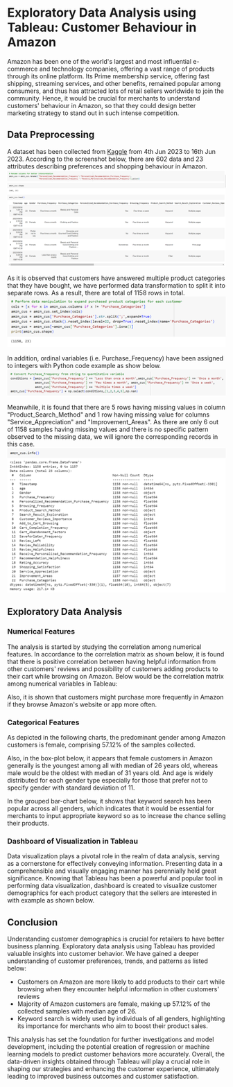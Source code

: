 # Exploratory Data Analysis using Tableau: Customer Behaviour in Amazon

Amazon has been one of the world's largest and most influential e-commerce and technology companies, offering a vast range of products through its online platform. Its Prime membership service, offering fast shipping, streaming services, and other benefits, remained popular among consumers, and thus has attracted lots of retail sellers worldwide to join the community. Hence, it would be crucial for merchants to understand customers' behaviour in Amazon, so that they could design better marketing strategy to stand out in such intense competition.

## Data Preprocessing

A dataset has been collected from <a href="https://www.kaggle.com/datasets/swathiunnikrishnan/amazon-consumer-behaviour-dataset">Kaggle</a> from 4th Jun 2023 to 16th Jun 2023. According to the screenshot below, there are 602 data and 23 attributes describing preferences and shopping behaviour in Amazon.
<img src="img/data_preprocess_1.png" loading="lazy" alt="" id="ember1411" class="ivm-view-attr__img--centered  reader-image-block__img evi-image lazy-image ember-view">

As it is observed that customers have answered multiple product categories that they have bought, we have performed data transformation to split it into separate rows. As a result, there are total of 1158 rows in total.
<img src="img/data_preprocess_2.png" loading="lazy" alt="" id="ember1411" class="ivm-view-attr__img--centered  reader-image-block__img evi-image lazy-image ember-view">

In addition, ordinal variables (i.e. Purchase_Frequency) have been assigned to integers with Python code example as show below.
<img src="img/data_preprocess_3.png" loading="lazy" alt="" id="ember1411" class="ivm-view-attr__img--centered  reader-image-block__img evi-image lazy-image ember-view">

Meanwhile, it is found that there are 5 rows having missing values in column "Product_Search_Method" and 1 row having missing value for columns "Service_Appreciation" and "Improvement_Areas". As there are only 6 out of 1158 samples having missing values and there is no specific pattern observed to the missing data, we will ignore the corresponding records in this case.
<img src="img/data_preprocess_4.png" loading="lazy" alt="" id="ember1411" class="ivm-view-attr__img--centered  reader-image-block__img evi-image lazy-image ember-view">

## Exploratory Data Analysis

### Numerical Features

The analysis is started by studying the correlation among numerical features. In accordance to the correlation matrix as shown below, it is found that there is positive correlation between having helpful information from other customers' reviews and possibility of customers adding products to their cart while browsing on Amazon. Below would be the correlation matrix among numerical variables in Tableau:
<img src="https://media.licdn.com/dms/image/D5612AQGkpeG3fQUz8g/article-inline_image-shrink_1500_2232/0/1693538053896?e=1699488000&amp;v=beta&amp;t=bW7n9JybS7KR7zXLgVj4P5kDq4NAsIzHGHmlvTkEBD4" loading="lazy" alt="" id="ember1410" class="ivm-view-attr__img--centered  reader-image-block__img evi-image lazy-image ember-view">

Also, it is shown that customers might purchase more frequently in Amazon if they browse Amazon's website or app more often.

### Categorical Features

As depicted in the following charts, the predominant gender among Amazon customers is female, comprising 57.12% of the samples collected.
<img src="https://media.licdn.com/dms/image/D5612AQGlGvYPB5xBLQ/article-inline_image-shrink_1500_2232/0/1693584373685?e=1699488000&amp;v=beta&amp;t=zytinebqhRjY-wcld387haeUfQMIf_09ljurZCSQCVs" loading="lazy" alt="" id="ember1411" class="ivm-view-attr__img--centered  reader-image-block__img evi-image lazy-image ember-view">

Also, in the box-plot below, it appears that female customers in Amazon generally is the youngest among all with median of 26 years old, whereas male would be the oldest with median of 31 years old. And age is widely distributed for each gender type especially for those that prefer not to specify gender with standard deviation of 11.
<img src="https://media.licdn.com/dms/image/D5612AQEuWeaoKXrEsA/article-inline_image-shrink_1500_2232/0/1693593563064?e=1699488000&amp;v=beta&amp;t=7F53tglvxPM5QutjLExjrB8qbJNgAw6BUnAL82GET88" loading="lazy" alt="" id="ember1412" class="ivm-view-attr__img--centered  reader-image-block__img evi-image lazy-image ember-view">

In the grouped bar-chart below, it shows that keyword search has been popular across all genders, which indicates that it would be essential for merchants to input appropriate keyword so as to increase the chance selling their products.
<img src="https://media.licdn.com/dms/image/D5612AQHT8ZKsdbcUFA/article-inline_image-shrink_1000_1488/0/1693582090127?e=1699488000&amp;v=beta&amp;t=8tZ7hFLGaoeHLfazHZesJltuTHmz3pC97jNY5OPGh5Y" loading="lazy" alt="" id="ember1413" class="ivm-view-attr__img--centered  reader-image-block__img evi-image lazy-image ember-view">

### Dashboard of Visualization in Tableau

Data visualization plays a pivotal role in the realm of data analysis, serving as a cornerstone for effectively conveying information. Presenting data in a comprehensible and visually engaging manner has perennially held great significance. Knowing that Tableau has been a powerful and popular tool in performing data visualization, dashboard is created to visualize customer demographics for each product category that the sellers are interested in with example as shown below.
<img src="https://media.licdn.com/dms/image/D5612AQEYtUtZruj0yA/article-inline_image-shrink_1000_1488/0/1693596346965?e=1699488000&amp;v=beta&amp;t=MWSgId3bL3dfrNes8jymwhhyxX2idNLeitp8qHuNFCA" loading="lazy" alt="" id="ember1414" class="ivm-view-attr__img--centered  reader-image-block__img evi-image lazy-image ember-view">

## Conclusion

Understanding customer demographics is crucial for retailers to have better business planning. Exploratory data analysis using Tableau has provided valuable insights into customer behavior. We have gained a deeper understanding of customer preferences, trends, and patterns as listed below:
- Customers on Amazon are more likely to add products to their cart while browsing when they encounter helpful information in other customers' reviews
- Majority of Amazon customers are female, making up 57.12% of the collected samples with median age of 26.
- Keyword search is widely used by individuals of all genders, highlighting its importance for merchants who aim to boost their product sales.

This analysis has set the foundation for further investigations and model development, including the potential creation of regression or machine learning models to predict customer behaviors more accurately. Overall, the data-driven insights obtained through Tableau will play a crucial role in shaping our strategies and enhancing the customer experience, ultimately leading to improved business outcomes and customer satisfaction.
